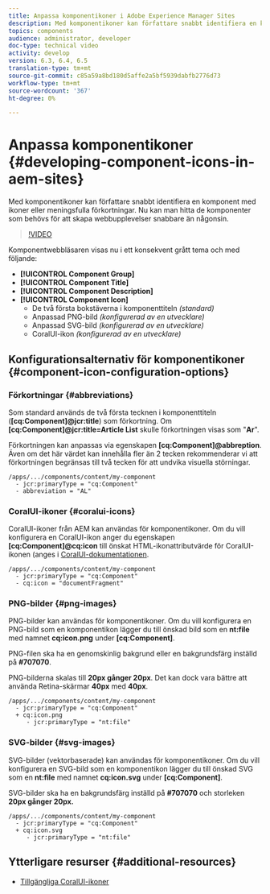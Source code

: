 ```yaml
---
title: Anpassa komponentikoner i Adobe Experience Manager Sites
description: Med komponentikoner kan författare snabbt identifiera en komponent med ikoner eller meningsfulla förkortningar. Nu kan man hitta de komponenter som behövs för att skapa webbupplevelser snabbare än någonsin.
topics: components
audience: administrator, developer
doc-type: technical video
activity: develop
version: 6.3, 6.4, 6.5
translation-type: tm+mt
source-git-commit: c85a59a8bd180d5affe2a5bf5939dabfb2776d73
workflow-type: tm+mt
source-wordcount: '367'
ht-degree: 0%

---
```



# Anpassa komponentikoner {#developing-component-icons-in-aem-sites}

Med komponentikoner kan författare snabbt identifiera en komponent med ikoner eller meningsfulla förkortningar. Nu kan man hitta de komponenter som behövs för att skapa webbupplevelser snabbare än någonsin.

>[!VIDEO](https://video.tv.adobe.com/v/16778/?quality=9&learn=on)

Komponentwebbläsaren visas nu i ett konsekvent grått tema och med följande:

* **[!UICONTROL Component Group]**
* **[!UICONTROL Component Title]**
* **[!UICONTROL Component Description]**
* **[!UICONTROL Component Icon]**
   * De två första bokstäverna i komponenttiteln *(standard)*
   * Anpassad PNG-bild *(konfigurerad av en utvecklare)*
   * Anpassad SVG-bild *(konfigurerad av en utvecklare)*
   * CoralUI-ikon *(konfigurerad av en utvecklare)*

## Konfigurationsalternativ för komponentikoner {#component-icon-configuration-options}

### Förkortningar {#abbreviations}

Som standard används de två första tecknen i komponenttiteln (**[cq:Component]@jcr:title**) som förkortning. Om **[cq:Component]@jcr:title=Article List** skulle förkortningen visas som &quot;**Ar**&quot;.

Förkortningen kan anpassas via egenskapen **[cq:Component]@abbreption**. Även om det här värdet kan innehålla fler än 2 tecken rekommenderar vi att förkortningen begränsas till två tecken för att undvika visuella störningar.

```plain
/apps/.../components/content/my-component
  - jcr:primaryType = "cq:Component"
  - abbreviation = "AL"
```

### CoralUI-ikoner {#coralui-icons}

CoralUI-ikoner från AEM kan användas för komponentikoner. Om du vill konfigurera en CoralUI-ikon anger du egenskapen **[cq:Component]@cq:icon** till önskat HTML-ikonattributvärde för CoralUI-ikonen (anges i [CoralUI-dokumentationen](https://helpx.adobe.com/experience-manager/6-5/sites/developing/using/reference-materials/coral-ui/coralui3/Coral.Icon.html).

```plain
/apps/.../components/content/my-component
  - jcr:primaryType = "cq:Component"
  - cq:icon = "documentFragment"
```

### PNG-bilder {#png-images}

PNG-bilder kan användas för komponentikoner. Om du vill konfigurera en PNG-bild som en komponentikon lägger du till önskad bild som en **nt:file** med namnet **cq:icon.png** under **[cq:Component]**.

PNG-filen ska ha en genomskinlig bakgrund eller en bakgrundsfärg inställd på **#707070**.

PNG-bilderna skalas till **20px gånger 20px**. Det kan dock vara bättre att använda Retina-skärmar **40px** med **40px**.

```plain
/apps/.../components/content/my-component
  - jcr:primaryType = "cq:Component"
  + cq:icon.png
     - jcr:primaryType = "nt:file"
```

### SVG-bilder {#svg-images}

SVG-bilder (vektorbaserade) kan användas för komponentikoner. Om du vill konfigurera en SVG-bild som en komponentikon lägger du till önskad SVG som en **nt:file** med namnet **cq:icon.svg** under **[cq:Component]**.

SVG-bilder ska ha en bakgrundsfärg inställd på **#707070** och storleken **20px gånger 20px.**

```plain
/apps/.../components/content/my-component
  - jcr:primaryType = "cq:Component"
  + cq:icon.svg
     - jcr:primaryType = "nt:file"
```

## Ytterligare resurser {#additional-resources}

* [Tillgängliga CoralUI-ikoner](https://helpx.adobe.com/experience-manager/6-5/sites/developing/using/reference-materials/coral-ui/coralui3/Coral.Icon.html)
